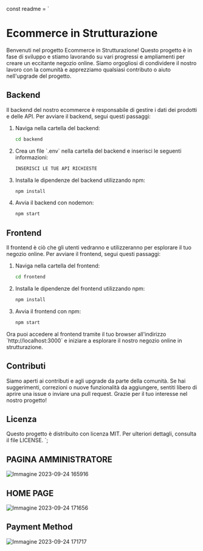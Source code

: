 const readme = `
# Ecommerce in Strutturazione

Benvenuti nel progetto Ecommerce in Strutturazione! Questo progetto è in fase di sviluppo e stiamo lavorando su vari progressi e ampliamenti per creare un eccitante negozio online. Siamo orgogliosi di condividere il nostro lavoro con la comunità e apprezziamo qualsiasi contributo o aiuto nell'upgrade del progetto.

## Backend

Il backend del nostro ecommerce è responsabile di gestire i dati dei prodotti e delle API. Per avviare il backend, segui questi passaggi:

1. Naviga nella cartella del backend:
   ```sh
   cd backend
   ```

2. Crea un file \`.env\` nella cartella del backend e inserisci le seguenti informazioni:
   ```sh
   INSERISCI LE TUE API RICHIESTE
   ```

3. Installa le dipendenze del backend utilizzando npm:
   ```sh
   npm install
   ```

4. Avvia il backend con nodemon:
   ```sh
   npm start
   ```

## Frontend

Il frontend è ciò che gli utenti vedranno e utilizzeranno per esplorare il tuo negozio online. Per avviare il frontend, segui questi passaggi:

1. Naviga nella cartella del frontend:
   ```sh
   cd frontend
   ```

2. Installa le dipendenze del frontend utilizzando npm:
   ```sh
   npm install
   ```

3. Avvia il frontend con npm:
   ```sh
   npm start
   ```

Ora puoi accedere al frontend tramite il tuo browser all'indirizzo \`http://localhost:3000\` e iniziare a esplorare il nostro negozio online in strutturazione.

## Contributi

Siamo aperti ai contributi e agli upgrade da parte della comunità. Se hai suggerimenti, correzioni o nuove funzionalità da aggiungere, sentiti libero di aprire una issue o inviare una pull request. Grazie per il tuo interesse nel nostro progetto!

## Licenza

Questo progetto è distribuito con licenza MIT. Per ulteriori dettagli, consulta il file LICENSE.
`;


## PAGINA AMMINISTRATORE

![Immagine 2023-09-24 165916](https://github.com/PixelPunkNFT/shop/assets/81959327/d4ee3f3e-3dfb-44ef-bed4-9b969786c762)


## HOME PAGE
![Immagine 2023-09-24 171656](https://github.com/PixelPunkNFT/shop/assets/81959327/c41cb88d-cbea-4822-a1db-8dc6d97280b9)

## Payment Method
![Immagine 2023-09-24 171717](https://github.com/PixelPunkNFT/shop/assets/81959327/82831648-ce82-4b9c-81e2-d59ab6e52d5a)




